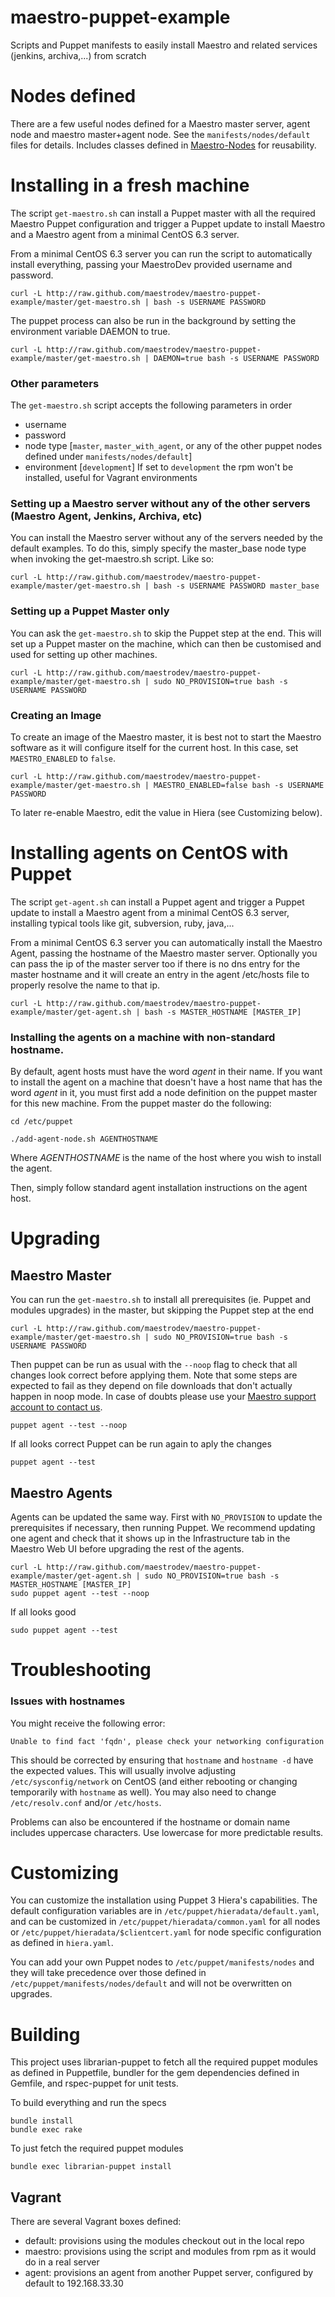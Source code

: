 maestro-puppet-example
===================

Scripts and Puppet manifests to easily install Maestro and related services (jenkins, archiva,...) from scratch

Nodes defined
=============
There are a few useful nodes defined for a Maestro master server, agent node and maestro master+agent node. See the `manifests/nodes/default` files for details.
Includes classes defined in [Maestro-Nodes](https://github.com/maestrodev/puppet-maestro_nodes) for reusability.

Installing in a fresh machine
=============================
The script `get-maestro.sh` can install a Puppet master with all the required Maestro Puppet configuration and trigger a Puppet update to install Maestro and a Maestro agent from a minimal CentOS 6.3 server.

From a minimal CentOS 6.3 server you can run the script to automatically install everything, passing your MaestroDev provided username and password.

```
curl -L http://raw.github.com/maestrodev/maestro-puppet-example/master/get-maestro.sh | bash -s USERNAME PASSWORD
```

The puppet process can also be run in the background by setting the environment variable DAEMON to true.

```
curl -L http://raw.github.com/maestrodev/maestro-puppet-example/master/get-maestro.sh | DAEMON=true bash -s USERNAME PASSWORD
```

### Other parameters

The `get-maestro.sh` script accepts the following parameters in order

* username
* password
* node type [`master`, `master_with_agent`, or any of the other puppet nodes defined under `manifests/nodes/default`]
* environment [`development`] If set to `development` the rpm won't be installed, useful for Vagrant environments


### Setting up a Maestro server without any of the other servers (Maestro Agent, Jenkins, Archiva, etc)

You can install the Maestro server without any of the servers needed by the default examples. To do this, simply specify
the master_base node type when invoking the get-maestro.sh script. Like so:

```
curl -L http://raw.github.com/maestrodev/maestro-puppet-example/master/get-maestro.sh | bash -s USERNAME PASSWORD master_base
```

### Setting up a Puppet Master only

You can ask the `get-maestro.sh` to skip the Puppet step at the end. This
will set up a Puppet master on the machine, which can then be customised and
used for setting up other machines.

```
curl -L http://raw.github.com/maestrodev/maestro-puppet-example/master/get-maestro.sh | sudo NO_PROVISION=true bash -s USERNAME PASSWORD
```

### Creating an Image

To create an image of the Maestro master, it is best not to start the Maestro
software as it will configure itself for the current host. In this case, set
`MAESTRO_ENABLED` to `false`.

```
curl -L http://raw.github.com/maestrodev/maestro-puppet-example/master/get-maestro.sh | MAESTRO_ENABLED=false bash -s USERNAME PASSWORD
```

To later re-enable Maestro, edit the value in Hiera (see Customizing below).

Installing agents on CentOS with Puppet
=======================================
The script `get-agent.sh` can install a Puppet agent and trigger a Puppet update to install a Maestro agent from a minimal CentOS 6.3 server, installing typical tools like git, subversion, ruby, java,...

From a minimal CentOS 6.3 server you can automatically install the Maestro Agent, passing the hostname of the Maestro master server.
Optionally you can pass the ip of the master server too if there is no dns entry for the master hostname and it will create an entry in the agent /etc/hosts file to properly resolve the name to that ip.

```
curl -L http://raw.github.com/maestrodev/maestro-puppet-example/master/get-agent.sh | bash -s MASTER_HOSTNAME [MASTER_IP]
```

### Installing the agents on a machine with non-standard hostname.

By default, agent hosts must have the word *agent* in their name. If you want to install the agent on a machine that
doesn't have a host name that has the word *agent* in it, you must first add a node definition on the puppet master for
this new machine.  From the puppet master do the following:

``` cd /etc/puppet ```

```./add-agent-node.sh AGENTHOSTNAME```

Where *AGENTHOSTNAME* is the name of the host where you wish to install the agent.

Then, simply follow standard agent installation instructions on the agent host.

Upgrading
=========
## Maestro Master

You can run the `get-maestro.sh` to install all prerequisites (ie. Puppet and modules upgrades) in the master, but skipping the Puppet step at the end

    curl -L http://raw.github.com/maestrodev/maestro-puppet-example/master/get-maestro.sh | sudo NO_PROVISION=true bash -s USERNAME PASSWORD


Then puppet can be run as usual with the `--noop` flag to check that all changes look correct before applying them.
Note that some steps are expected to fail as they depend on file downloads that don't actually happen in noop mode. In case of doubts please use your [Maestro support account to contact us](https://support.maestrodev.com/).

    puppet agent --test --noop

If all looks correct Puppet can be run again to aply the changes

    puppet agent --test

## Maestro Agents

Agents can be updated the same way. First with `NO_PROVISION` to update the prerequisites if necessary, then running Puppet. We recommend updating one agent and check that it shows up in the Infrastructure tab in the Maestro Web UI before upgrading the rest of the agents.

    curl -L http://raw.github.com/maestrodev/maestro-puppet-example/master/get-agent.sh | sudo NO_PROVISION=true bash -s MASTER_HOSTNAME [MASTER_IP]
    sudo puppet agent --test --noop

If all looks good

    sudo puppet agent --test


Troubleshooting
===============

### Issues with hostnames

You might receive the following error:

```Unable to find fact 'fqdn', please check your networking configuration```

This should be corrected by ensuring that `hostname` and `hostname -d` have
the expected values. This will usually involve adjusting
`/etc/sysconfig/network` on CentOS (and either rebooting or changing
temporarily with `hostname` as well). You may also need to change
`/etc/resolv.conf` and/or `/etc/hosts`.

Problems can also be encountered if the hostname or domain name includes
uppercase characters. Use lowercase for more predictable results.

Customizing
===========
You can customize the installation using Puppet 3 Hiera's capabilities. The default configuration variables are in `/etc/puppet/hieradata/default.yaml`, and can be customized in `/etc/puppet/hieradata/common.yaml` for all nodes or `/etc/puppet/hieradata/$clientcert.yaml` for node specific configuration as defined in `hiera.yaml`.

You can add your own Puppet nodes to `/etc/puppet/manifests/nodes` and they will take precedence over those defined in `/etc/puppet/manifests/nodes/default` and will not be overwritten on upgrades.

Building
========
This project uses librarian-puppet to fetch all the required puppet modules as defined in Puppetfile, bundler for the gem dependencies defined in Gemfile, and rspec-puppet for unit tests.

To build everything and run the specs

```
bundle install
bundle exec rake
```

To just fetch the required puppet modules

```
bundle exec librarian-puppet install
```

Vagrant
-------
There are several Vagrant boxes defined:

* default: provisions using the modules checkout out in the local repo
* maestro: provisions using the script and modules from rpm as it would do in a real server
* agent: provisions an agent from another Puppet server, configured by default to 192.168.33.30

